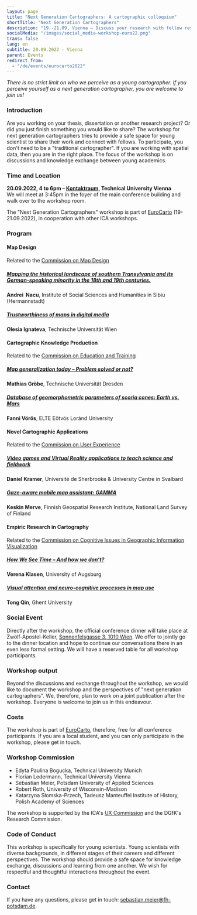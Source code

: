 ```yaml
---
layout: page
title: "Next Generation Cartographers: A cartographic colloquium"
shortTitle: "Next Generation Cartographers"
description: "19.-21.09, Vienna – Discuss your research with fellow researchers."
socialMedia: "/images/social_media-workshop-euro22.png"
trans: false
lang: en
subtitle: 20.09.2022 - Vienna
parent: Events
redirect_from:
  - "/de/events/eurocarto2022"
---
```


*There is no strict limit on who we perceive as a young cartographer. If you perceive yourself as a next generation cartographer, you are welcome to join us!*

### Introduction
Are you working on your thesis, dissertation or another research project? Or did you just finish something you would like to share? The workshop for next generation cartographers tries to provide a safe space for young scientist to share their work and connect with fellows. To participate, you don't need to be a "traditional cartographer". If you are working with spatial data, then you are in the right place. The focus of the workshop is on discussions and knowledge exchange between young academics. 

<!--### Call for Presentations
We are also open in regards to what you would like to present. We ask you, to limit your presentation time to 10-15 minutes. Because we are particularly interested in a conversation. We would like you to finish your presentations with a question, proposal or thought, as a starting point for a discussion.
To participate, send a (maximum) one-page description of your talk. Your submission should include: your **name**, affiliation is optional, a **title** and a 200 character **abstract**, which we can publish as part of the workshop program.

Please send your proposal to [sebastian.meier@fh-potsdam.de](mailto:sebastian.meier@fh-potsdam.de).

**Deadline: 15.08.2022**.

We also strongly encourage everyone to also submit to the [EuroCarto Call](https://eurocarto2022.org/call-for-papers/) (Deadline 30.04.2022).

### Discussion on career paths
Besides the presentations and discussions by young scientists, we want to try something new this year. We want to discuss potential career paths for cartographers. There are a lot of opportunities out there for cartographers (industry, non-profit, academia, ...). And a career path does not always need to be straight. Sebastian Meier will start with an input on cartographic working fields (as a non-cartographer) and then open the discussion. Anybody else who also wants to share similar insights is highly welcome, to also present something in this part of the workshop.
-->

### Time and Location
<strong>20.09.2022, 4 to 6pm – [Kontaktraum](https://tuw-maps.tuwien.ac.at/?q=CD0603#map), Technical University Vienna</strong><br />
We will meet at 3:45pm in the foyer of the main conference building and walk over to the workshop room.

The "Next Generation Cartographers" workshop is part of [EuroCarto](https://eurocarto2022.org/) (19-21.09.2022), in cooperation with other ICA workshops.

### Program

#### Map Design
Related to the [Commission on Map Design](http://mapdesign.icaci.org/)

##### [Mapping the historical landscape of southern Transylvania and its German-speaking minority in the 18th and 19th centuries.](/docs/eurocarto22/eurocarto22_ngc_nacu.pdf)
**Andrei 	Nacu**, Institute of Social Sciences and Humanities in Sibiu (Hermannstadt)

##### [Trustworthiness of maps in digital media](/docs/eurocarto22/eurocarto22_ngc_ignateva.pdf)
**Olesia	Ignateva**, Technische Universität Wien




#### Cartographic Knowledge Production
Related to the [Commission on Education and Training](http://education.icaci.org/)

##### [Map generalization today – Problem solved or not?](/docs/eurocarto22/eurocarto22_ngc_groebe.pdf)
**Mathias	Gröbe**, Technische Universität Dresden

##### [Database of geomorphometric parameters of scoria cones: Earth vs. Mars](/docs/eurocarto22/eurocarto22_ngc_voeroes.pdf)
**Fanni	Vörös**, ELTE Eötvös Loránd University




#### Novel Cartographic Applications
Related to the [Commission on User Experience](http://use.icaci.org/)

##### [Video games and Virtual Reality applications to teach science and fieldwork](/docs/eurocarto22/eurocarto22_ngc_kramer.pdf)
**Daniel	Kramer**, Université de Sherbrooke & University Centre in Svalbard

##### [Gaze-aware mobile map assistant: GAMMA](/docs/eurocarto22/eurocarto22_ngc_keskin.pdf)
**Keskin	Merve**, Finnish Geospatial Research Institute, National Land Survey of Finland




#### Empiric Research in Cartography
Related to the [Commission on Cognitive Issues in Geographic Information Visualization](http://cogvis.icaci.org/)

##### [How We See Time – And how we don’t?](/docs/eurocarto22/eurocarto22_ngc_klasen.pdf)
**Verena	Klasen**, University of Augsburg

##### [Visual attention and neuro-cognitive processes in map use](/docs/eurocarto22/eurocarto22_ngc_qin.pdf)
**Tong	Qin**, Ghent University





<!--### Hybrid?
Currently we are planning an offline-only event. Why? Providing a safe space for discussions is very important to us. With streamed events it is hard to control or be aware of who is participating. And things can easily be recorded. -->

### Social Event
Directly after the workshop, the official conference dinner will take place at Zwölf-Apostel-Keller, [Sonnenfelsgasse 3, 1010 Wien](https://osm.org/go/0JrJIka1w?m=). We offer to jointly go to the dinner location and hope to continue our conversations there in an even less formal setting. We will have a reserved table for all workshop participants.

### Workshop output
Beyond the discussions and exchange throughout the workshop, we would like to document the workshop and the perspectives of "next generation cartographers". We, therefore, plan to work on a joint publication after the workshop. Everyone is welcome to join us in this endeavour. 

<!--### Participation without a talk
Everybody is welcome to join the discussion. In order to help us better plan the event (room size, etc.), please send us a quick email and let us know if you are planning to participate: [sebastian.meier@fh-potsdam.de](mailto:sebastian.meier@fh-potsdam.de).-->

### Costs
The workshop is part of [EuroCarto](https://eurocarto2022.org/), therefore, free for all conference participants. If you are a local student, and you can only participate in the workshop, please get in touch.

### Workshop Commission
- Edyta Paulina Bogucka, Technical University Munich
- Florian Ledermann, Technical University Vienna
- Sebastian Meier, Potsdam University of Applied Sciences
- Robert Roth, University of Wisconsin-Madison
- Katarzyna Słomska-Przech, Tadeusz Manteuffel Institute of History, Polish Academy of Sciences

The workshop is supported by the ICA's [UX Commission](https://use.icaci.org/) and the DGfK's Research Commission.

### Code of Conduct
This workshop is specifically for young scientists. Young scientists with diverse backgrounds, in different stages of their careers and different perspectives. The workshop should provide a safe space for knowledge exchange, discussions and learning from one another. We wish for respectful and thoughtful interactions throughout the event.

### Contact
If you have any questions, please get in touch: [sebastian.meier@fh-potsdam.de](mailto:sebastian.meier@fh-potsdam.de).